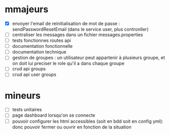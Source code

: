 # mmajeurs

- [x] envoyer l'email de reinitialisation de mot de passe : sendPasswordResetEmail (dans le service user, plus contronller)
- [ ] centraliser les messages dans un fichier messages.properties
- [ ] tests fonctionnes routes api
- [ ] documentation fonctionnelle
- [ ] documentation technique
- [ ] gestion de groupes : un utilisateur peut appartenir à plusieurs groupe, et on doit lui preciser le role qu'il a dans chaque groupe
- [ ] crud api groups
- [ ] crud api user groups

# mineurs

- [ ] tests unitaires
- [ ] page dashboard lorsqu'on se connecte
- [ ] pouvoir configurer les html accessibles (soit en bdd soit en config yml): donc pouvoir fermer ou ouvrir en fonction de la situation